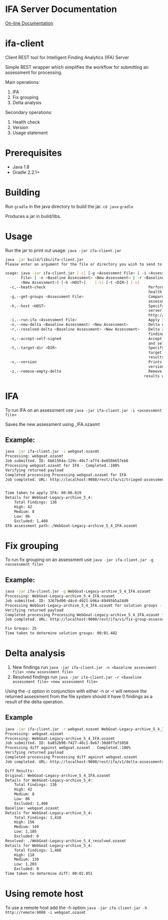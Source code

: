 # IFA Server Documentation
[On-line Documentation](http://www-01.ibm.com/support/docview.wss?uid=swg22004133)

# ifa-client
Client REST tool for Intelligent Finding Analytics (IFA) Server

Simple REST wrapper which simplifies the workflow for submitting an assessment for processing.

Main operations:
1) IFA
2) Fix grouping
3) Delta analysis

Secondary operations:
1) Health check
2) Version
3) Usage statement

# Prerequisites

- Java 1.8
- Gradle 2.2.1+

# Building
Run `gradle` in the java directory to build the jar.
`cd java`
`gradle`

Produces a jar in build/libs.

# Usage
Run the jar to print out usage: `java -jar ifa-client.jar`

```sh
java -jar build/libs/ifa-client.jar 
Please enter an argument for the file or directory you wish to send to the IFA server

usage: java -jar ifa-client.jar [-c] [-g <Assessment File> | -i <Assessment
       File> | -n <Baseline Assessment> <New Assessment> | -r <Baseline Assessment>
       <New Assessment>] [-h <HOST>]    [-s] [-t <DIR>] [-v]
  -c,--heath-check                                              Performs a
                                                                health check of the host
  -g,--get-groups <Assessment File>                             Compare the
                                                                assessment(s) for -a with this baseline
  -h,--host <HOST>                                              Specify the
                                                                server host. Requires the protocol, host and port number to be specified - eg
                                                                http://server_1:9080 Default value: http://localhost:9080
  -i,--run-ifa <Assessment File>                                Apply IFA filtering to specified assessment.
  -n,--new-delta <Baseline Assessment> <New Assessment>         Delta new findings. Supply the baseline assessment.
  -r,--resolved-delta <Baseline Assessment> <New Assessment>    Delta resolved
                                                                findings. Supply the baseline assessment.
  -s,--accept-self-signed                                       Accept invalid
                                                                and self signed certificates.
  -t,--target-dir <DIR>                                         Specify the
                                                                target directory to place the IFA file. This option should be used to place the
                                                                results into a fresh directory. Files of the same name will be overwritten.
  -v,--version                                                  Prints the
                                                                version of the supplied host.
  -z,--remove-empty-delta                                       Remove delta
                                                              results with 0 findings								
```

# IFA
To run IFA on an assessment use `java -jar ifa-client.jar -i <assessment file>`

Saves the new assessment using <Application name>_IFA.ozasmt

## Example:
```sh
java -jar ifa-client.jar -i webgoat.ozasmt 
Processing: webgoat.ozasmt
Job submitted. ID: 6b61564a-129c-40c7-a7f4-8e858b657eb6
Processing webgoat.ozasmt for IFA - Completed.:100%                                                                                                                                                     
Verifying returned payload
Completed processing Processing webgoat.ozasmt for IFA                                                                                                                                                  
Job completed. URL: http://localhost:9080/rest/ifa/v1/triaged-assessments/6b61564a-129c-40c7-a7f4-8e858b657eb6


Time taken to apply IFA: 00:06.619
Details for WebGoat-Legacy-archive_5_4:
	Total Findings: 136
	High: 42
	Medium: 8
	Low: 86
	Excluded: 1,460
IFA assessment path:./WebGoat-Legacy-archive_5_4_IFA.ozasmt

```
# Fix grouping
To run fix grouping on an assessment use `java -jar ifa-client.jar -g <assessment file>`

## Example:
```sh
java -jar ifa-client.jar -g WebGoat-Legacy-archive_5_4_IFA.ozasmt
Processing: WebGoat-Legacy-archive_5_4_IFA.ozasmt
Job submitted. ID: 3267bd00-d4cd-4921-b96a-89495b5a24d0
Processing WebGoat-Legacy-archive_5_4_IFA.ozasmt for solution groups - Completed.:100%                                                                                                                  
Verifying returned payload
Completed processing Processing WebGoat-Legacy-archive_5_4_IFA.ozasmt for solution groups                                                                                                               
Job completed. URL: http://localhost:9080/rest/ifa/v1/fix-group-assessments/3267bd00-d4cd-4921-b96a-89495b5a24d0

Fix Groups: 25
Time taken to determine solution groups: 00:01.482

```

# Delta analysis
1) New findings run `java -jar ifa-client.jar -n <baseline assessment file> <new assessment file>`
2) Resolved findings run `java -jar ifa-client.jar -r <baseline assessment file> <new assessment file>`

Using the -z option in conjunction with either -n or -r will remove the returned assessment from the file system should it have 0 findings as a result of the delta operation.

## Example
```sh
java -jar ifa-client.jar -r webgoat.ozasmt WebGoat-Legacy-archive_5_4_IFA.ozasmt
Processing: webgoat.ozasmt
Processing: WebGoat-Legacy-archive_5_4_IFA.ozasmt
Job submitted. ID: 6a852b90-f427-46c1-9e67-30d0f7af1058
Processing diff against webgoat.ozasmt - Completed.:100%                                                                                                                                                
Verifying returned payload
Completed processing Processing diff against webgoat.ozasmt                                                                                                                                             
Job completed. URL: http://localhost:9080/rest/ifa/v1/delta-assessments/6a852b90-f427-46c1-9e67-30d0f7af1058

Diff Results:
Original: WebGoat-Legacy-archive_5_4_IFA.ozasmt
Details for WebGoat-Legacy-archive_5_4:
	Total Findings: 136
	High: 42
	Medium: 8
	Low: 86
	Excluded: 1,460
Baseline: webgoat.ozasmt
Details for WebGoat-Legacy-archive_5_4:
	Total Findings: 1,410
	High: 156
	Medium: 149
	Low: 1,105
	Excluded: 0
Resolved: ./WebGoat-Legacy-archive_5_4_resolved.ozasmt
Details for WebGoat-Legacy-archive_5_4:
	Total Findings: 1,460
	High: 118
	Medium: 139
	Low: 1,203
	Excluded: 0
Time taken to determine diff: 00:02.051
```

# Using remote host
To use a remote host add the -h option `java -jar ifa-client.jar -h http://remote:9080 -i webgoat.ozasmt`
